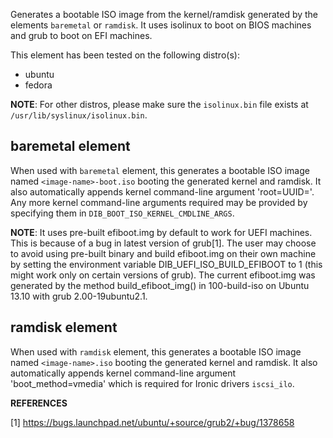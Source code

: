 Generates a bootable ISO image from the kernel/ramdisk generated by the
elements ``baremetal`` or ``ramdisk``. It uses isolinux to boot on BIOS
machines and grub to boot on EFI machines.

This element has been tested on the following distro(s):
* ubuntu
* fedora

**NOTE**: For other distros, please make sure the ``isolinux.bin`` file
exists at ``/usr/lib/syslinux/isolinux.bin``.

baremetal element
-----------------
When used with ``baremetal`` element, this generates a bootable ISO image
named ``<image-name>-boot.iso`` booting the generated kernel and ramdisk.
It also automatically appends kernel command-line argument
'root=UUID=<uuid-of-the-root-partition>'.  Any more kernel command-line
arguments required may be provided by specifying them in
``DIB_BOOT_ISO_KERNEL_CMDLINE_ARGS``.

**NOTE**: It uses pre-built efiboot.img by default to work for UEFI machines.
This is because of a bug in latest version of grub[1].  The user may choose
to avoid using pre-built binary and build efiboot.img on their own machine
by setting the environment variable DIB\_UEFI\_ISO\_BUILD\_EFIBOOT to 1 (this
might work only on certain versions of grub). The current efiboot.img was
generated by the method build\_efiboot\_img() in 100-build-iso on
Ubuntu 13.10 with grub 2.00-19ubuntu2.1.

ramdisk element
---------------
When used with ``ramdisk`` element, this generates a bootable ISO image
named ``<image-name>.iso`` booting the generated kernel and ramdisk. It also
automatically appends kernel command-line argument 'boot\_method=vmedia'
which is required for Ironic drivers ``iscsi_ilo``.

**REFERENCES**

[1] https://bugs.launchpad.net/ubuntu/+source/grub2/+bug/1378658
